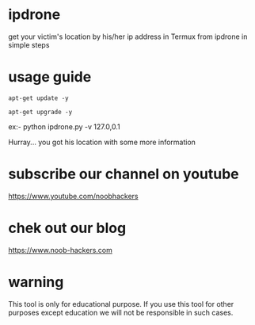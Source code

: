 # ipdrone
get your victim's location by his/her ip address in Termux from ipdrone
in simple steps 

# usage guide

    apt-get update -y
    
    apt-get upgrade -y
    
ex:- python ipdrone.py -v 127.0,0.1

Hurray... you got his location with some more information

# subscribe our channel on youtube
https://www.youtube.com/noobhackers

# chek out our blog 
https://www.noob-hackers.com

# warning
This tool is only for educational purpose. If you use this tool for other purposes except education we will not be responsible in such cases.
